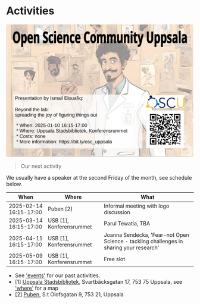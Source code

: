 # Activities

![20250110: Ismail Elouafiq](20250110_ismail_elouafiq/20250110_ismail_elouafiq.jpg)

> Our next activity

We usually have a speaker at the second Friday of the month,
see schedule below.

When                      | Where                  |What
--------------------------|------------------------|-----------------------------------------------------------------------------------------------------------------
2025-02-14 16:15-17:00    |Puben [2]               |Informal meeting with logo discussion
2025-03-14 16:15-17:00    |USB [1], Konferensrummet|Parul Tewatia, TBA
2025-04-11 16:15-17:00    |USB [1], Konferensrummet|Joanna Sendecka, 'Fear-not Open Science - tackling challenges in sharing your research'
2025-05-09 16:15-17:00    |USB [1], Konferensrummet|Free slot

- See ['events'](events.md) for our past activities.
- [1] [Uppsala Stadsbibliotek](https://bibliotekuppsala.se/web/arena/stadsbiblioteket#/), Svartbäcksgatan 17, 753 75 Uppsala,
  see ['where'](where.md) for a map
- [2] [Puben](https://pubenuppsala.se/), S:t Olofsgatan 9, 753 21, Uppsala
